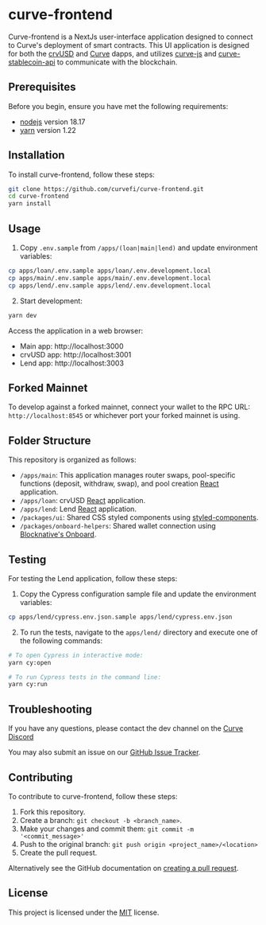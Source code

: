 # curve-frontend
Curve-frontend is a NextJs user-interface application designed to connect to Curve's deployment of smart contracts. This UI application is designed for both the [crvUSD](https://crvusd-curve.fi) and [Curve](https://curve.fi) dapps, and utilizes [curve-js](https://github.com/curvefi/curve-js) and [curve-stablecoin-api](https://github.com/curvefi/curve-stablecoin-js) to communicate with the blockchain.

## Prerequisites
Before you begin, ensure you have met the following requirements:
- [nodejs](https://nodejs.org/) version 18.17
- [yarn](https://yarnpkg.com/) version 1.22

## Installation
To install curve-frontend, follow these steps:
```bash
git clone https://github.com/curvefi/curve-frontend.git
cd curve-frontend
yarn install
```

## Usage
1. Copy `.env.sample` from `/apps/(loan|main|lend)` and update environment variables:
```bash
cp apps/loan/.env.sample apps/loan/.env.development.local
cp apps/main/.env.sample apps/main/.env.development.local
cp apps/lend/.env.sample apps/lend/.env.development.local
```

2. Start development:
```bash
yarn dev
```

Access the application in a web browser:
- Main app: http://localhost:3000
- crvUSD app: http://localhost:3001
- Lend app: http://localhost:3003

## Forked Mainnet
To develop against a forked mainnet, connect your wallet to the RPC URL: `http://localhost:8545` or whichever port your forked mainnet is using.

## Folder Structure
This repository is organized as follows:
- `/apps/main`: This application manages router swaps, pool-specific functions (deposit, withdraw, swap), and pool creation [React](https://react.dev/) application.
- `/apps/loan`: crvUSD [React](https://react.dev/) application.
- `/apps/lend`: Lend [React](https://react.dev/) application.
- `/packages/ui`: Shared CSS styled components using [styled-components](https://styled-components.com/).
- `/packages/onboard-helpers`: Shared wallet connection using [Blocknative's Onboard](https://onboard.blocknative.com/).

## Testing

For testing the Lend application, follow these steps:

1. Copy the Cypress configuration sample file and update the environment variables:

```bash
cp apps/lend/cypress.env.json.sample apps/lend/cypress.env.json
```

2. To run the tests, navigate to the `apps/lend/` directory and execute one of the following commands:

```bash
# To open Cypress in interactive mode:
yarn cy:open

# To run Cypress tests in the command line:
yarn cy:run
```

## Troubleshooting
If you have any questions, please contact the dev channel on the [Curve Discord](https://discord.gg/sGDwYnb6W9)

You may also submit an issue on our [GitHub Issue Tracker](https://github.com/curvefi/curve-frontend/issues).

## Contributing
To contribute to curve-frontend, follow these steps:
1. Fork this repository.
2. Create a branch: `git checkout -b <branch_name>`.
3. Make your changes and commit them: `git commit -m '<commit_message>'`
4. Push to the original branch: `git push origin <project_name>/<location>`
5. Create the pull request.

Alternatively see the GitHub documentation on [creating a pull request](https://help.github.com/en/github/collaborating-with-issues-and-pull-requests/creating-a-pull-request).

## License
This project is licensed under the [MIT](LICENSE) license.
